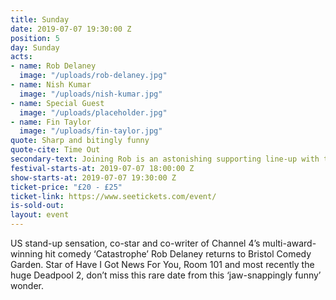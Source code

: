 ```yaml
---
title: Sunday
date: 2019-07-07 19:30:00 Z
position: 5
day: Sunday
acts:
- name: Rob Delaney
  image: "/uploads/rob-delaney.jpg"
- name: Nish Kumar
  image: "/uploads/nish-kumar.jpg"
- name: Special Guest
  image: "/uploads/placeholder.jpg"
- name: Fin Taylor
  image: "/uploads/fin-taylor.jpg"
quote: Sharp and bitingly funny
quote-cite: Time Out
secondary-text: Joining Rob is an astonishing supporting line-up with the Mash Report host and Mock The Week regular Nish Kumar, a very special guest to be announced and the provocatively funny Live At The Apollo star Fin Taylor as host.
festival-starts-at: 2019-07-07 18:00:00 Z
show-starts-at: 2019-07-07 19:30:00 Z
ticket-price: "£20 - £25"
ticket-link: https://www.seetickets.com/event/
is-sold-out:
layout: event
---
```


US stand-up sensation, co-star and co-writer of Channel 4’s multi-award-winning hit comedy ‘Catastrophe’ Rob Delaney returns to Bristol Comedy Garden. Star of Have I Got News For You, Room 101 and most recently the huge Deadpool 2, don’t miss this rare date from this ‘jaw-snappingly funny’ wonder.